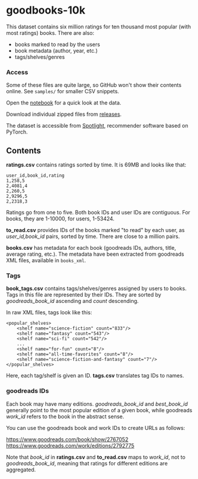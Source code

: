 # goodbooks-10k

This dataset contains six million ratings for ten thousand most popular (with most ratings) books. There are also:

* books marked to read by the users
* book metadata (author, year, etc.) 
* tags/shelves/genres

### Access

Some of these files are quite large, so GitHub won't show their contents online. See `samples/` for smaller CSV snippets.

Open the [notebook](quick_look.ipynb) for a quick look at the data.

Download individual zipped files from [releases](https://github.com/zygmuntz/goodbooks-10k/releases).

The dataset is accessible from [Spotlight](https://maciejkula.github.io/spotlight/datasets/goodbooks.html), recommender software based on PyTorch.

## Contents

**ratings.csv** contains ratings sorted by time. It is 69MB and looks like that:

	user_id,book_id,rating
	1,258,5
	2,4081,4
	2,260,5
	2,9296,5
	2,2318,3
	
Ratings go from one to five. Both book IDs and user IDs are contiguous. For books, they are 1-10000, for users, 1-53424. 	

**to_read.csv** provides IDs of the books marked "to read" by each user, as _user_id,book_id_ pairs, sorted by time. There are close to a million pairs.

**books.csv** has metadata for each book (goodreads IDs, authors, title, average rating, etc.). The metadata have been extracted from goodreads XML files, available in `books_xml`.

### Tags

**book_tags.csv** contains tags/shelves/genres assigned by users to books. Tags in this file are represented by their IDs. They are sorted by _goodreads_book_id_ ascending and _count_ descending. 

In raw XML files, tags look like this:

	<popular_shelves>
		<shelf name="science-fiction" count="833"/>
		<shelf name="fantasy" count="543"/>
		<shelf name="sci-fi" count="542"/>
		...
		<shelf name="for-fun" count="8"/>
		<shelf name="all-time-favorites" count="8"/>
		<shelf name="science-fiction-and-fantasy" count="7"/>	
	</popular_shelves>

Here, each tag/shelf is given an ID. **tags.csv** translates tag IDs to names.

### goodreads IDs

Each book may have many editions.  _goodreads_book_id_ and _best_book_id_ generally point to the most popular edition of a given book, while goodreads  _work_id_ refers to the book in the abstract sense. 

You can use the goodreads book and work IDs to create URLs as follows:

https://www.goodreads.com/book/show/2767052   
https://www.goodreads.com/work/editions/2792775  

Note that _book_id_ in **ratings.csv** and **to_read.csv** maps to _work_id_, not to _goodreads_book_id_, meaning that ratings for different editions are aggregated.
